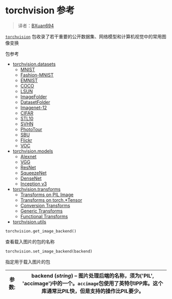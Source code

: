 

# torchvision 参考

> 译者：[BXuan694](https://github.com/BXuan694)

[`torchvision`](#module-torchvision "torchvision") 包收录了若干重要的公开数据集、网络模型和计算机视觉中的常用图像变换

包参考

*   [torchvision.datasets](datasets.html)
    *   [MNIST](datasets.html#mnist)
    *   [Fashion-MNIST](datasets.html#fashion-mnist)
    *   [EMNIST](datasets.html#emnist)
    *   [COCO](datasets.html#coco)
    *   [LSUN](datasets.html#lsun)
    *   [ImageFolder](datasets.html#imagefolder)
    *   [DatasetFolder](datasets.html#datasetfolder)
    *   [Imagenet-12](datasets.html#imagenet-12)
    *   [CIFAR](datasets.html#cifar)
    *   [STL10](datasets.html#stl10)
    *   [SVHN](datasets.html#svhn)
    *   [PhotoTour](datasets.html#phototour)
    *   [SBU](datasets.html#sbu)
    *   [Flickr](datasets.html#flickr)
    *   [VOC](datasets.html#voc)
*   [torchvision.models](models.html)
    *   [Alexnet](models.html#id1)
    *   [VGG](models.html#id2)
    *   [ResNet](models.html#id3)
    *   [SqueezeNet](models.html#id4)
    *   [DenseNet](models.html#id5)
    *   [Inception v3](models.html#inception-v3)
*   [torchvision.transforms](transforms.html)
    *   [Transforms on PIL Image](transforms.html#transforms-on-pil-image)
    *   [Transforms on torch.*Tensor](transforms.html#transforms-on-torch-tensor)
    *   [Conversion Transforms](transforms.html#conversion-transforms)
    *   [Generic Transforms](transforms.html#generic-transforms)
    *   [Functional Transforms](transforms.html#functional-transforms)
*   [torchvision.utils](utils.html)

```py
torchvision.get_image_backend()
```

查看载入图片的包的名称

```py
torchvision.set_image_backend(backend)
```

指定用于载入图片的包

| 参数: | **backend** (_string_) – 图片处理后端的名称，须为{'PIL', 'accimage'}中的一个。`accimage`包使用了英特尔IPP库。这个库通常比PIL快，但是支持的操作比PIL要少。|
| --- | --- |
